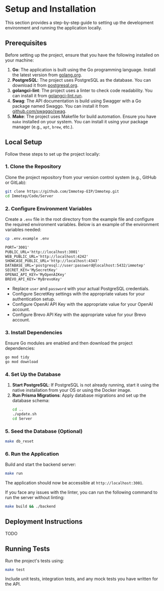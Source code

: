 # Setup and Installation

This section provides a step-by-step guide to setting up the development environment and running the application locally.

## Prerequisites

Before setting up the project, ensure that you have the following installed on your machine:

1. **Go**: The application is built using the Go programming language. Install the latest version from [golang.org](https://golang.org/).
2. **PostgreSQL**: The project uses PostgreSQL as the database. You can download it from [postgresql.org](https://www.postgresql.org/).
3. **golangci-lint**: The project uses a linter to check code readability. You can install it from [golangci-lint.run](https://golangci-lint.run/).
4. **Swag**: The API documentation is build using Swagger with a Go package named Swaggo. You can install it from [github.com/swaggo/swag](https://github.com/swaggo/swag).
5. **Make**: The project uses Makefile for build automation. Ensure you have `make` installed on your system. You can install it using your package manager (e.g., `apt`, `brew`, etc.).

## Local Setup

Follow these steps to set up the project locally:

### 1. Clone the Repository

Clone the project repository from your version control system (e.g., GitHub or GitLab):

```bash
git clone https://github.com/Immotep-EIP/Immotep.git
cd Immotep/Code/Server
```

### 2. Configure Environment Variables

Create a `.env` file in the root directory from the example file and configure the required environment variables. Below is an example of the environment variables needed:

```bash
cp .env.example .env
```

```txt
PORT='3001'
PUBLIC_URL='http://localhost:3001'
WEB_PUBLIC_URL='http://localhost:4242'
SHOWCASE_PUBLIC_URL='http://localhost:4343'
DATABASE_URL='postgresql://user:password@localhost:5432/immotep'
SECRET_KEY='MySecretKey'
OPENAI_API_KEY='MyOpenAIKey'
BREVO_API_KEY='MyBrevoKey'
```

- Replace `user` and `password` with your actual PostgreSQL credentials.
- Configure SecretKey settings with the appropriate values for your authentication setup.
- Configure OpenAI API Key with the appropriate value for your OpenAI account.
- Configure Brevo API Key with the appropriate value for your Brevo account.

### 3. Install Dependencies

Ensure Go modules are enabled and then download the project dependencies:

```bash
go mod tidy
go mod download
```

### 4. Set Up the Database

1. **Start PostgreSQL**: If PostgreSQL is not already running, start it using the native installation from your OS or using the Docker image.
2. **Run Prisma Migrations**: Apply database migrations and set up the database schema:
   ```bash
   cd ..
   ./update.sh
   cd Server
   ```

### 5. Seed the Database (Optional)

```bash
make db_reset
```

### 6. Run the Application

Build and start the backend server:

```bash
make run
```

The application should now be accessible at `http://localhost:3001`.

If you face any issues with the linter, you can run the following command to run the server without linting:

```bash
make build && ./backend
```

## Deployment Instructions

TODO

## Running Tests

Run the project's tests using:

```bash
make test
```

Include unit tests, integration tests, and any mock tests you have written for the API.
